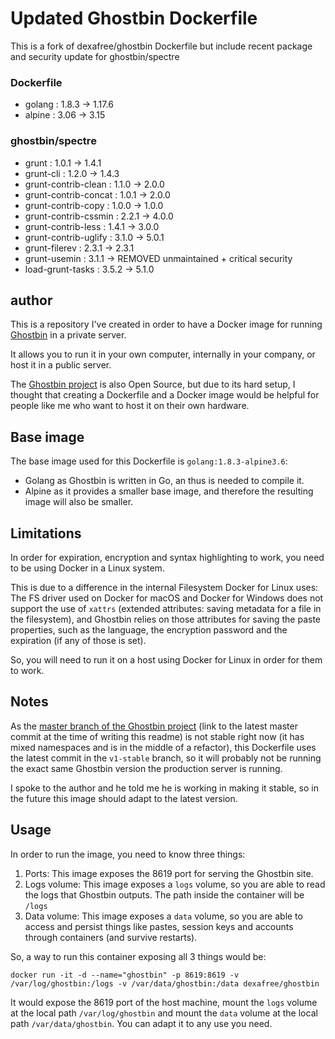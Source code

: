# Updated Ghostbin Dockerfile

This is a fork of dexafree/ghostbin Dockerfile
but include recent package and security update for ghostbin/spectre

### Dockerfile
- golang : 1.8.3 -> 1.17.6
- alpine : 3.06  -> 3.15

### ghostbin/spectre
- grunt     : 1.0.1 -> 1.4.1
- grunt-cli : 1.2.0 -> 1.4.3
- grunt-contrib-clean  : 1.1.0 -> 2.0.0
- grunt-contrib-concat : 1.0.1 -> 2.0.0
- grunt-contrib-copy   : 1.0.0 -> 1.0.0
- grunt-contrib-cssmin : 2.2.1 -> 4.0.0
- grunt-contrib-less   : 1.4.1 -> 3.0.0
- grunt-contrib-uglify : 3.1.0 -> 5.0.1
- grunt-filerev        : 2.3.1 -> 2.3.1
- grunt-usemin         : 3.1.1 -> REMOVED unmaintained + critical security
- load-grunt-tasks     : 3.5.2 -> 5.1.0


## author

This is a repository I've created in order to have a Docker image for running [Ghostbin](https://ghostbin.com) in a private server.

It allows you to run it in your own computer, internally in your company, or host it in a public server.

The [Ghostbin project](https://github.com/DHowett/spectre) is also Open Source, but due to its hard setup, I thought that creating a Dockerfile and a Docker image would be helpful for people like me who want to host it on their own hardware.

## Base image

The base image used for this Dockerfile is `golang:1.8.3-alpine3.6`:

* Golang as Ghostbin is written in Go, an thus is needed to compile it.
* Alpine as it provides a smaller base image, and therefore the resulting image will also be smaller.

## Limitations

In order for expiration, encryption and syntax highlighting to work, you need to be using Docker in a Linux system.

This is due to a difference in the internal Filesystem Docker for Linux uses: The FS driver used on Docker for macOS and Docker for Windows does not support the use of `xattrs` (extended attributes: saving metadata for a file in the filesystem), and Ghostbin relies on those attributes for saving the paste properties, such as the language, the encryption password and the expiration (if any of those is set).

So, you will need to run it on a host using Docker for Linux in order for them to work.

## Notes

As the [master branch of the Ghostbin project](https://github.com/DHowett/spectre/commit/90de2d7c989a603cf494eae3d31ec88420ebe750) (link to the latest master commit at the time of writing this readme) is not stable right now (it has mixed namespaces and is in the middle of a refactor), this Dockerfile uses the latest commit in the `v1-stable` branch, so it will probably not be running the exact same Ghostbin version the production server is running.

I spoke to the author and he told me he is working in making it stable, so in the future this image should adapt to the latest version.

## Usage

In order to run the image, you need to know three things:

1. Ports: This image exposes the 8619 port for serving the Ghostbin site.
2. Logs volume: This image exposes a `logs` volume, so you are able to read the logs that Ghostbin outputs. The path inside the container will be `/logs`
3. Data volume: This image exposes a `data` volume, so you are able to access and persist things like pastes, session keys and accounts through containers (and survive restarts).

So, a way to run this container exposing all 3 things would be:

```
docker run -it -d --name="ghostbin" -p 8619:8619 -v /var/log/ghostbin:/logs -v /var/data/ghostbin:/data dexafree/ghostbin
```

It would expose the 8619 port of the host machine, mount the `logs` volume at the local path `/var/log/ghostbin` and mount the `data` volume at the local path `/var/data/ghostbin`. You can adapt it to any use you need.
